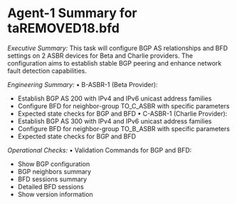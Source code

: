 # Agent-1 Summary for taREMOVED18.bfd

*Executive Summary:*
This task will configure BGP AS relationships and BFD settings on 2 ASBR devices for Beta and Charlie providers. 
The configuration aims to establish stable BGP peering and enhance network fault detection capabilities.

*Engineering Summary:*
• B-ASBR-1 (Beta Provider):
   - Establish BGP AS 200 with IPv4 and IPv6 unicast address families
   - Configure BFD for neighbor-group TO_C_ASBR with specific parameters
   - Expected state checks for BGP and BFD
• C-ASBR-1 (Charlie Provider):
   - Establish BGP AS 300 with IPv4 and IPv6 unicast address families
   - Configure BFD for neighbor-group TO_B_ASBR with specific parameters
   - Expected state checks for BGP and BFD

*Operational Checks:*
• Validation Commands for BGP and BFD:
   - Show BGP configuration
   - BGP neighbors summary
   - BFD sessions summary
   - Detailed BFD sessions
   - Show version information